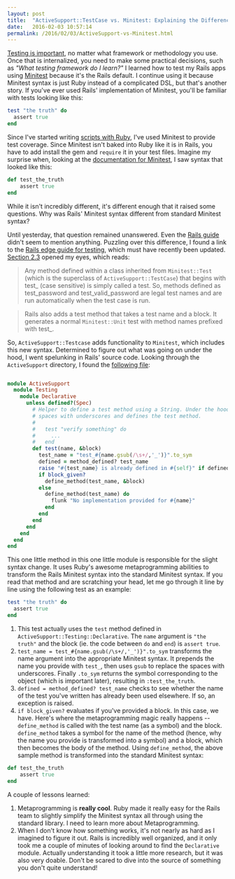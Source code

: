 ```yaml
---
layout: post
title:  "ActiveSupport::TestCase vs. Minitest: Explaining the Differences"
date:   2016-02-03 10:57:14
permalink: /2016/02/03/ActiveSupport-vs-Minitest.html
---
```


[Testing is important](http://jonathanpike.net/2016/01/12/Beginners-Guide-to-TDD.html), no matter what framework or methodology you use.  Once that is internalized, you need to make some practical decisions, such as _"What testing framework do I learn?"_ I learned how to test my Rails apps using [Minitest](https://github.com/seattlerb/minitest) because it's the Rails default. I continue using it because Minitest syntax is just Ruby instead of a complicated DSL, but that's another story. If you've ever used Rails' implementation of Minitest, you'll be familiar with tests looking like this: 

```ruby
test "the truth" do
  assert true
end
```

Since I've started writing [scripts with Ruby](http://jonathanpike.net/2015/12/20/Scripting-in-Ruby.html), I've used Minitest to provide test coverage.  Since Minitest isn't baked into Ruby like it is in Rails, you have to add install the gem and `require` it in your test files.  Imagine my surprise when, looking at the [documentation for Minitest](http://docs.seattlerb.org/minitest/), I saw syntax that looked like this: 

```ruby
def test_the_truth
    assert true
end
```

While it isn't incredibly different, it's different enough that it raised some questions.  Why was Rails' Minitest syntax different from standard Minitest syntax? 

Until yesterday, that question remained unanswered. Even the [Rails guide](http://guides.rubyonrails.org/testing.html) didn't seem to mention anything.  Puzzling over this difference, I found a link to the [Rails edge guide for testing](http://edgeguides.rubyonrails.org/testing.html), which must have recently been updated. [Section 2.3](http://edgeguides.rubyonrails.org/testing.html#rails-meets-minitest) opened my eyes, which reads: 

> Any method defined within a class inherited from `Minitest::Test` (which is the superclass of `ActiveSupport::TestCase`) that begins with test_ (case sensitive) is simply called a test. So, methods defined as test_password and test_valid_password are legal test names and are run automatically when the test case is run.

>Rails also adds a test method that takes a test name and a block. It generates a normal `Minitest::Unit` test with method names prefixed with test_.

So, `ActiveSupport::Testcase` adds functionality to `Minitest`, which includes this new syntax.  Determined to figure out what was going on under the hood, I went spelunking in Rails' source code.  Looking through the `ActiveSupport` directory, I found the [following file](https://github.com/rails/rails/blob/master/activesupport/lib/active_support/testing/declarative.rb): 

```ruby

module ActiveSupport
  module Testing
    module Declarative
      unless defined?(Spec)
        # Helper to define a test method using a String. Under the hood, it replaces
        # spaces with underscores and defines the test method.
        #
        #   test "verify something" do
        #     ...
        #   end
        def test(name, &block)
          test_name = "test_#{name.gsub(/\s+/,'_')}".to_sym
          defined = method_defined? test_name
          raise "#{test_name} is already defined in #{self}" if defined
          if block_given?
            define_method(test_name, &block)
          else
            define_method(test_name) do
              flunk "No implementation provided for #{name}"
            end
          end
        end
      end
    end
  end
end
```

This one little method in this one little module is responsible for the slight syntax change.  It uses Ruby's awesome metaprogramming abilities to transform the Rails Minitest syntax into the standard Minitest syntax.  If you read that method and are scratching your head, let me go through it line by line using the following test as an example: 

```ruby
test "the truth" do
  assert true
end
```

1. This test actually uses the `test` method defined in `ActiveSupport::Testing::Declarative`.  The `name` argument is `"the truth"` and the block (ie. the  code between `do` and `end`) is `assert true`. 
2. `test_name = test_#{name.gsub(/\s+/,'_')}".to_sym` transforms the name argument into the appropriate Minitest syntax.  It prepends the name you provide with `test_`, then uses `gsub` to replace the spaces with underscores.  Finally `.to_sym` returns the symbol corresponding to the object (which is important later), resulting in  `:test_the_truth`. 
3.  `defined = method_defined? test_name` checks to see whether the name of the test you've written has already been used elsewhere. If so, an exception is raised.
4. `if block_given?` evaluates if you've provided a block. In this case, we have. Here's where the metaprogramming magic really happens -- `define_method` is called with the test name (as a symbol) and the block.  `define_method` takes a symbol for the name of the method (hence, why the name you provide is transformed into a symbol) and a block, which then becomes the body of the method.  Using `define_method`, the above sample method is transformed into the standard Minitest syntax: 

```ruby
def test_the_truth
    assert true
end
```

A couple of lessons learned: 

1. Metaprogramming is **really cool**.  Ruby made it really easy for the Rails team to slightly simplify the Minitest syntax all through using the standard library.  I need to learn more about Metaprogramming. 
2. When I don't know how something works, it's not nearly as hard as I imagined to figure it out.  Rails is incredibly well organized, and it only took me a couple of minutes of looking around to find the `Declarative` module.  Actually understanding it took a little more research, but it was also very doable. Don't be scared to dive into the source of something you don't quite understand! 